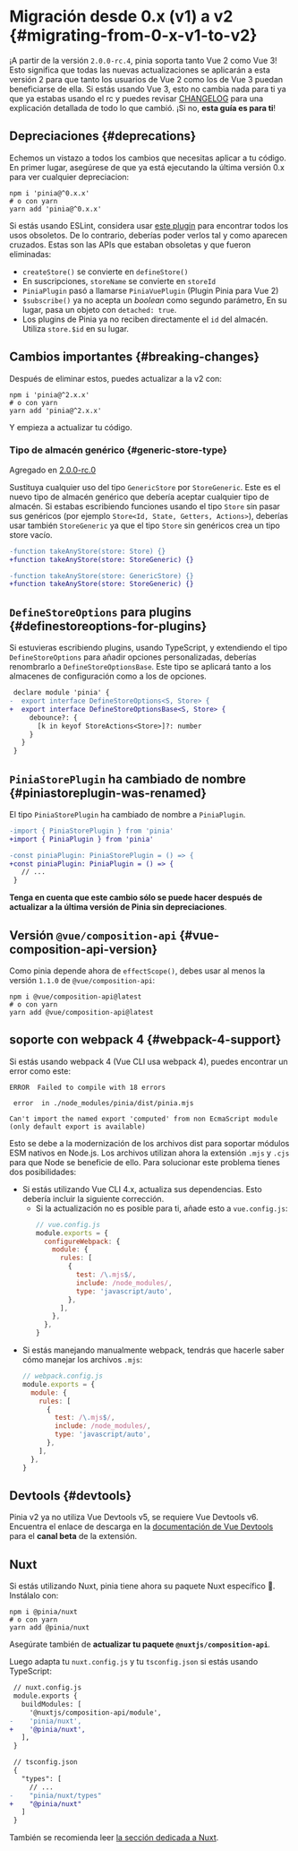 # Migración desde 0.x (v1) a v2 {#migrating-from-0-x-v1-to-v2}

¡A partir de la versión `2.0.0-rc.4`, pinia soporta tanto Vue 2 como Vue 3! Esto significa que todas las nuevas actualizaciones se aplicarán a esta versión 2 para que tanto los usuarios de Vue 2 como los de Vue 3 puedan beneficiarse de ella. Si estás usando Vue 3, esto no cambia nada para ti ya que ya estabas usando el rc y puedes revisar [CHANGELOG](https://github.com/vuejs/pinia/blob/v2/packages/pinia/CHANGELOG.md) para una explicación detallada de todo lo que cambió. ¡Si no, **esta guía es para ti**!

## Depreciaciones {#deprecations}

Echemos un vistazo a todos los cambios que necesitas aplicar a tu código. En primer lugar, asegúrese de que ya está ejecutando la última versión 0.x para ver cualquier depreciacion:

```shell
npm i 'pinia@^0.x.x'
# o con yarn
yarn add 'pinia@^0.x.x'
```

Si estás usando ESLint, considera usar [este plugin](https://github.com/gund/eslint-plugin-deprecation) para encontrar todos los usos obsoletos. De lo contrario, deberías poder verlos tal y como aparecen cruzados. Estas son las APIs que estaban obsoletas y que fueron eliminadas:

- `createStore()` se convierte en `defineStore()`
- En suscripciones, `storeName` se convierte en `storeId`
- `PiniaPlugin` pasó a llamarse `PiniaVuePlugin` (Plugin Pinia para Vue 2)
- `$subscribe()` ya no acepta un _boolean_ como segundo parámetro, En su lugar, pasa un objeto con `detached: true`.
- Los plugins de Pinia ya no reciben directamente el `id` del almacén. Utiliza `store.$id` en su lugar.

## Cambios importantes {#breaking-changes}

Después de eliminar estos, puedes actualizar a la v2 con:

```shell
npm i 'pinia@^2.x.x'
# o con yarn
yarn add 'pinia@^2.x.x'
```

Y empieza a actualizar tu código.

### Tipo de almacén genérico {#generic-store-type}

Agregado en [2.0.0-rc.0](https://github.com/vuejs/pinia/blob/v2/packages/pinia/CHANGELOG.md#200-rc0-2021-07-28)

Sustituya cualquier uso del tipo `GenericStore` por `StoreGeneric`. Este es el nuevo tipo de almacén genérico que debería aceptar cualquier tipo de almacén. Si estabas escribiendo funciones usando el tipo `Store` sin pasar sus genéricos (por ejemplo `Store<Id, State, Getters, Actions>`), deberías usar también `StoreGeneric` ya que el tipo `Store` sin genéricos crea un tipo store vacío.

```diff
-function takeAnyStore(store: Store) {}
+function takeAnyStore(store: StoreGeneric) {}

-function takeAnyStore(store: GenericStore) {}
+function takeAnyStore(store: StoreGeneric) {}
```

## `DefineStoreOptions` para plugins {#definestoreoptions-for-plugins}

Si estuvieras escribiendo plugins, usando TypeScript, y extendiendo el tipo `DefineStoreOptions` para añadir opciones personalizadas, deberías renombrarlo a `DefineStoreOptionsBase`. Este tipo se aplicará tanto a los almacenes de configuración como a los de opciones.

```diff
 declare module 'pinia' {
-  export interface DefineStoreOptions<S, Store> {
+  export interface DefineStoreOptionsBase<S, Store> {
     debounce?: {
       [k in keyof StoreActions<Store>]?: number
     }
   }
 }
```

## `PiniaStorePlugin` ha cambiado de nombre {#piniastoreplugin-was-renamed}

El tipo `PiniaStorePlugin` ha cambiado de nombre a `PiniaPlugin`.

```diff
-import { PiniaStorePlugin } from 'pinia'
+import { PiniaPlugin } from 'pinia'

-const piniaPlugin: PiniaStorePlugin = () => {
+const piniaPlugin: PiniaPlugin = () => {
   // ...
 }
```

**Tenga en cuenta que este cambio sólo se puede hacer después de actualizar a la última versión de Pinia sin depreciaciones**.

## Versión `@vue/composition-api` {#vue-composition-api-version}

Como pinia depende ahora de `effectScope()`, debes usar al menos la versión `1.1.0` de `@vue/composition-api`:

```shell
npm i @vue/composition-api@latest
# o con yarn
yarn add @vue/composition-api@latest
```

## soporte con webpack 4 {#webpack-4-support}

Si estás usando webpack 4 (Vue CLI usa webpack 4), puedes encontrar un error como este:

```
ERROR  Failed to compile with 18 errors

 error  in ./node_modules/pinia/dist/pinia.mjs

Can't import the named export 'computed' from non EcmaScript module (only default export is available)
```

Esto se debe a la modernización de los archivos dist para soportar módulos ESM nativos en Node.js.  Los archivos utilizan ahora la extensión `.mjs` y `.cjs` para que Node se beneficie de ello. Para solucionar este problema tienes dos posibilidades:

- Si estás utilizando Vue CLI 4.x, actualiza sus dependencias. Esto debería incluir la siguiente corrección.
  - Si la actualización no es posible para ti, añade esto a `vue.config.js`:
    ```js
    // vue.config.js
    module.exports = {
      configureWebpack: {
        module: {
          rules: [
            {
              test: /\.mjs$/,
              include: /node_modules/,
              type: 'javascript/auto',
            },
          ],
        },
      },
    }
    ```
- Si estás manejando manualmente webpack, tendrás que hacerle saber cómo manejar los archivos `.mjs`:
  ```js
  // webpack.config.js
  module.exports = {
    module: {
      rules: [
        {
          test: /\.mjs$/,
          include: /node_modules/,
          type: 'javascript/auto',
        },
      ],
    },
  }
  ```

## Devtools {#devtools}

Pinia v2 ya no utiliza Vue Devtools v5, se requiere Vue Devtools v6. Encuentra el enlace de descarga en la [documentación de Vue Devtools](https://devtools.vuejs.org/guide/installation.html#chrome) para el **canal beta** de la extensión.

## Nuxt

Si estás utilizando Nuxt, pinia tiene ahora su paquete Nuxt específico 🎉. Instálalo con:

```shell
npm i @pinia/nuxt
# o con yarn
yarn add @pinia/nuxt
```

Asegúrate también de **actualizar tu paquete `@nuxtjs/composition-api`**.

Luego adapta tu `nuxt.config.js` y tu `tsconfig.json` si estás usando TypeScript:

```diff
 // nuxt.config.js
 module.exports {
   buildModules: [
     '@nuxtjs/composition-api/module',
-    'pinia/nuxt',
+    '@pinia/nuxt',
   ],
 }
```

```diff
 // tsconfig.json
 {
   "types": [
     // ...
-    "pinia/nuxt/types"
+    "@pinia/nuxt"
   ]
 }
```

También se recomienda leer [la sección dedicada a Nuxt](../ssr/nuxt.md).
